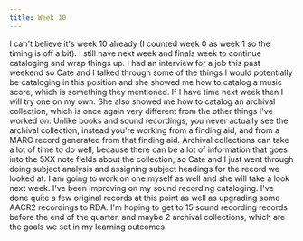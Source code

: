 ```yaml
---
title: Week 10
---
```


I can't believe it's week 10 already (I counted week 0 as week 1 so the timing is off a bit). I still have next week and finals week to continue cataloging and wrap things up. I had an interview for a job this past weekend so Cate and I talked through some of the things I would potentially be cataloging in this position and she showed me how to catalog a music score, which is something they mentioned. If I have time next week then I will try one on my own. 
She also showed me how to catalog an archival collection, which is once again very different from the other things I've worked on. Unlike books and sound recordings, you never actually see the archival collection, instead you're working from a finding aid, and from a MARC record generated from that finding aid. Archival collections can take a lot of time to do well, because there can be a lot of information that goes into the 5XX note fields about the collection, so Cate and I just went through doing subject analysis and assigning subject headings for the record we looked at. I am going to work on one myself as well and she will take a look next week.
I've been improving on my sound recording cataloging. I've done quite a few original records at this point as well as upgrading some AACR2 recordings to RDA. I'm hoping to get to 15 sound recording records before the end of the quarter, and maybe 2 archival collections, which are the goals we set in my learning outcomes. 